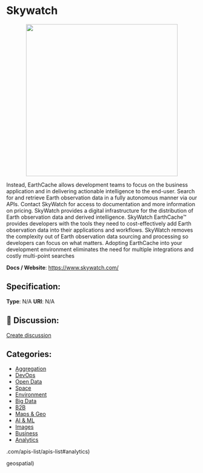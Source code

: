 # Skywatch
<p align="center">
    <img width="400" src="https://raw.githubusercontent.com/apis-list/apis-list/main/apis/skywatch/logo_256x256.png" />
</p>

Instead, EarthCache allows development teams to focus on the business application and in delivering actionable intelligence to the end-user. Search for and retrieve Earth observation data in a fully autonomous manner via our APIs. Contact SkyWatch for access to documentation and more information on pricing.  SkyWatch provides a digital infrastructure for the distribution of Earth observation data and derived intelligence. SkyWatch EarthCache™ provides developers with the tools they need to cost-effectively add Earth observation data into their applications and workflows. SkyWatch removes the complexity out of Earth observation data sourcing and processing so developers can focus on what matters. Adopting EarthCache into your development environment eliminates the need for multiple integrations and costly multi-point searches

**Docs / Website**: https://www.skywatch.com/

## Specification:
**Type**:  N/A 
**URI**:  N/A 

## 💬 Discussion:
[Create discussion](https://github.com/apis-list/apis-list/discussions/new)

## Categories:
- [Aggregation](https://github.com/apis-list/apis-list#aggregation)
- [DevOps](https://github.com/apis-list/apis-list#devops)
- [Open Data](https://github.com/apis-list/apis-list#open-data)
- [Space](https://github.com/apis-list/apis-list#space)
- [Environment](https://github.com/apis-list/apis-list#environment)
- [Big Data](https://github.com/apis-list/apis-list#big-data)
- [B2B](https://github.com/apis-list/apis-list#b2b)
- [Maps & Geo](https://github.com/apis-list/apis-list#maps-and-geo)
- [AI & ML](https://github.com/apis-list/apis-list#ai-and-ml)
- [Images](https://github.com/apis-list/apis-list#images)
- [Business](https://github.com/apis-list/apis-list#business)
- [Analytics](https://github.com/apis-list/apis-list#analytics)



.com/apis-list/apis-list#analytics)



geospatial)



